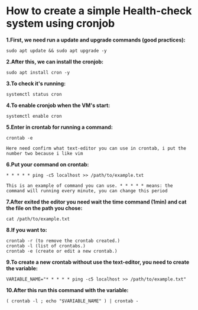 # How to create a simple Health-check system using cronjob

**1.First, we need run a update and upgrade commands (good practices):**
```
sudo apt update && sudo apt upgrade -y
```
**2.After this, we can install the cronjob:**
```
sudo apt install cron -y
```
**3.To check it's running:**
```
systemctl status cron
```
**4.To enable cronjob when the VM's start:**
```
systemctl enable cron
```
**5.Enter in crontab for running a command:**
```
crontab -e
```
``Here need confirm what text-editor you can use in crontab, i put the number two because i like vim``

**6.Put your command on crontab:**
```
* * * * * ping -c5 localhost >> /path/to/example.txt
```
``This is an example of command you can use. * * * * * means: the command will running every minute, you can change this period``

**7.After exited the editor you need wait the time command (1min) and cat the file on the path you chose:**
```
cat /path/to/example.txt
```
**8.If you want to:**
```
crontab -r (to remove the crontab created.)
crontab -l (list of crontabs.)
crontab -e (create or edit a new crontab.)
```
**9.To create a new crontab without use the text-editor, you need to create the variable:**
```
VARIABLE_NAME="* * * * * ping -c5 localhost >> /path/to/example.txt"
```
**10.After this run this command with the variable:**
```
( crontab -l ; echo "$VARIABLE_NAME" ) | crontab -
```
